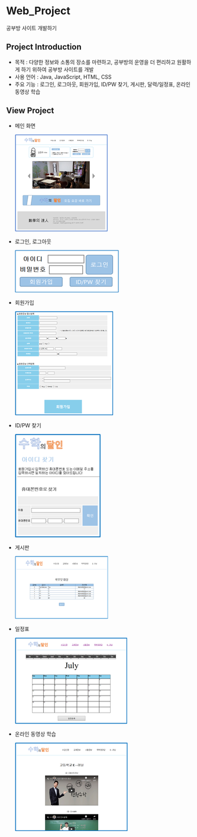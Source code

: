 # Web_Project
공부방 사이트 개발하기

## Project Introduction
- 목적 : 다양한 정보와 소통의 장소를 마련하고, 공부방의 운영을 더 편리하고 원활하게 하기 위하여 공부방 사이트를 개발
- 사용 언어 : Java, JavaScript, HTML, CSS
- 주요 기능 : 로그인, 로그아웃, 회원가입, ID/PW 찾기, 게시판, 달력/일정표, 온라인 동영상 학습

## View Project
- 메인 화면 

    ![메인 화면](./images/메인화면.png)
    
- 로그인, 로그아웃

    ![로그인](./images/로그인.png)
    
- 회원가입

    ![회원가입](./images/회원가입.png)

- ID/PW 찾기

    ![IDPW찾기](./images/IDPW찾기.png)

- 게시판

    ![게시판](./images/게시판.png)
    
- 일정표

    ![일정](./images/일정.png)
    
- 온라인 동영상 학습

    ![온라인러닝](./images/온라인러닝.png)
